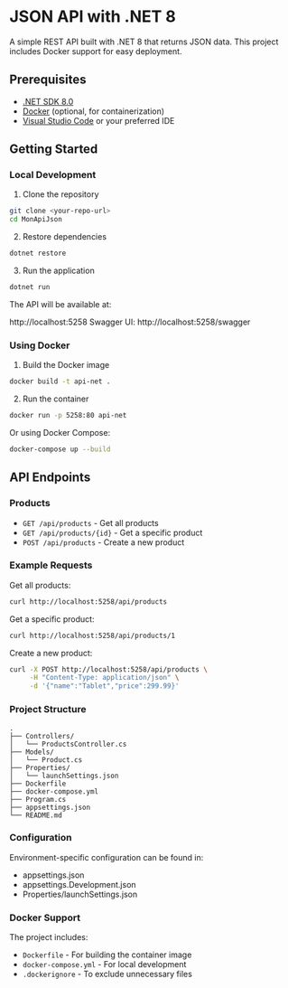 # JSON API with .NET 8

A simple REST API built with .NET 8 that returns JSON data. This project includes Docker support for easy deployment.

## Prerequisites

- [.NET SDK 8.0](https://dotnet.microsoft.com/download)
- [Docker](https://www.docker.com/products/docker-desktop/) (optional, for containerization)
- [Visual Studio Code](https://code.visualstudio.com/) or your preferred IDE

## Getting Started

### Local Development

1. Clone the repository
```bash
git clone <your-repo-url>
cd MonApiJson
```

2. Restore dependencies
```bash
dotnet restore
```

3. Run the application
```bash
dotnet run
```

The API will be available at:

http://localhost:5258
Swagger UI: http://localhost:5258/swagger

### Using Docker
1. Build the Docker image
```bash
docker build -t api-net .
```

2. Run the container
```bash
docker run -p 5258:80 api-net
```
Or using Docker Compose:
```bash
docker-compose up --build
```

## API Endpoints

### Products
- `GET /api/products` - Get all products
- `GET /api/products/{id}` - Get a specific product
- `POST /api/products` - Create a new product

### Example Requests
Get all products:
```bash
curl http://localhost:5258/api/products
```
Get a specific product:
```bash
curl http://localhost:5258/api/products/1
```
Create a new product:
```bash
curl -X POST http://localhost:5258/api/products \
     -H "Content-Type: application/json" \
     -d '{"name":"Tablet","price":299.99}'
```
### Project Structure
```
.
├── Controllers/
│   └── ProductsController.cs
├── Models/
│   └── Product.cs
├── Properties/
│   └── launchSettings.json
├── Dockerfile
├── docker-compose.yml
├── Program.cs
├── appsettings.json
└── README.md
```

### Configuration
Environment-specific configuration can be found in:
- appsettings.json
- appsettings.Development.json
- Properties/launchSettings.json

### Docker Support
The project includes:

- `Dockerfile` - For building the container image
- `docker-compose.yml` - For local development
- `.dockerignore` - To exclude unnecessary files

